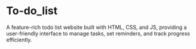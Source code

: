 # To-do_list
A feature-rich todo list website built with HTML, CSS, and JS, providing a user-friendly interface to manage tasks, set reminders, and track progress efficiently.
